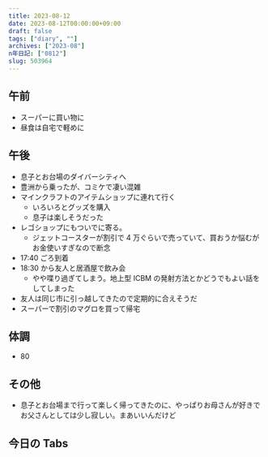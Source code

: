 ```yaml
---
title: 2023-08-12
date: 2023-08-12T00:00:00+09:00
draft: false
tags: ["diary", ""]
archives: ["2023-08"]
n年日記: ["0812"]
slug: 503964
---
```


## 午前

- スーパーに買い物に
- 昼食は自宅で軽めに

## 午後

- 息子とお台場のダイバーシティへ
- 豊洲から乗ったが、コミケで凄い混雑
- マインクラフトのアイテムショップに連れて行く
  - いろいろとグッズを購入
  - 息子は楽しそうだった
- レゴショップにもついでに寄る。
  - ジェットコースターが割引で 4 万ぐらいで売っていて、買おうか悩むがお金使いすぎなので断念
- 17:40 ごろ到着
- 18:30 から友人と居酒屋で飲み会
  - やや喋り過ぎてしまう。地上型 ICBM の発射方法とかどうでもよい話をしてしまった
- 友人は同じ市に引っ越してきたので定期的に合えそうだ
- スーパーで割引のマグロを買って帰宅

## 体調

- 80

## その他

- 息子とお台場まで行って楽しく帰ってきたのに、やっぱりお母さんが好きでお父さんとしては少し寂しい。まあいいんだけど

## 今日の Tabs

